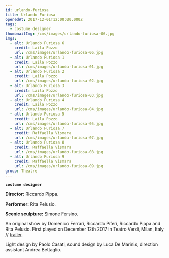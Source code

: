 ```yaml
---
id: urlando-furiosa
title: Urlando Furiosa
openedAt: 2017-12-01T12:00:00.000Z
tags:
  - costume designer
thumbnailImg: /cms/images/urlando-furiosa-06.jpg
imgs:
  - alt: Urlando Furiosa 6
    credit: Laila Pozzo
    url: /cms/images/urlando-furiosa-06.jpg
  - alt: Urlando Furiosa 1
    credit: Laila Pozzo
    url: /cms/images/urlando-furiosa-01.jpg
  - alt: Urlando Furiosa 2
    credit: Laila Pozzo
    url: /cms/images/urlando-furiosa-02.jpg
  - alt: Urlando Furiosa 3
    credit: Laila Pozzo
    url: /cms/images/urlando-furiosa-03.jpg
  - alt: Urlando Furiosa 4
    credit: Laila Pozzo
    url: /cms/images/urlando-furiosa-04.jpg
  - alt: Urlando Furiosa 5
    credit: Laila Pozzo
    url: /cms/images/urlando-furiosa-05.jpg
  - alt: Urlando Furiosa 7
    credit: Raffaella Vismara
    url: /cms/images/urlando-furiosa-07.jpg
  - alt: Urlando Furiosa 8
    credit: Raffaella Vismara
    url: /cms/images/urlando-furiosa-08.jpg
  - alt: Urlando Furiosa 9
    credit: Raffaella Vismara
    url: /cms/images/urlando-furiosa-09.jpg
group: Theatre
---
```

**`costume designer`**

**Director:** Riccardo Pippa.

**Performer:** Rita Pelusio.

**Scenic sculpture:** Simone Fersino.

An original show by Domenico Ferrari, Riccardo Piferi, Riccardo Pippa and Rita Pelusio. First played on December 12th 2017 in Teatro Verdi, Milan, Italy // [trailer](https://vimeo.com/250084156).

Light design by Paolo Casati, sound design by Luca De Marinis, direction assistant Andrea Bettaglio.
